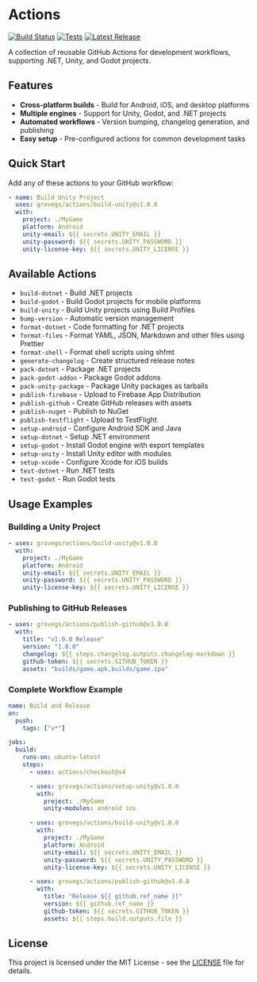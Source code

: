 # Actions

[![Build Status](https://github.com/grovegs/actions/actions/workflows/release.yml/badge.svg)](https://github.com/grovegs/actions/actions/workflows/release.yml)
[![Tests](https://github.com/grovegs/actions/actions/workflows/tests.yml/badge.svg)](https://github.com/grovegs/actions/actions/workflows/tests.yml)
[![Latest Release](https://img.shields.io/github/v/release/grovegs/actions)](https://github.com/grovegs/actions/releases/latest)

A collection of reusable GitHub Actions for development workflows, supporting .NET, Unity, and Godot projects.

## Features

- **Cross-platform builds** - Build for Android, iOS, and desktop platforms
- **Multiple engines** - Support for Unity, Godot, and .NET projects
- **Automated workflows** - Version bumping, changelog generation, and publishing
- **Easy setup** - Pre-configured actions for common development tasks

## Quick Start

Add any of these actions to your GitHub workflow:

```yaml
- name: Build Unity Project
  uses: grovegs/actions/build-unity@v1.0.0
  with:
    project: ./MyGame
    platform: Android
    unity-email: ${{ secrets.UNITY_EMAIL }}
    unity-password: ${{ secrets.UNITY_PASSWORD }}
    unity-license-key: ${{ secrets.UNITY_LICENSE }}
```

## Available Actions

- `build-dotnet` - Build .NET projects
- `build-godot` - Build Godot projects for mobile platforms
- `build-unity` - Build Unity projects using Build Profiles
- `bump-version` - Automatic version management
- `format-dotnet` - Code formatting for .NET projects
- `format-files` - Format YAML, JSON, Markdown and other files using Prettier
- `format-shell` - Format shell scripts using shfmt
- `generate-changelog` - Create structured release notes
- `pack-dotnet` - Package .NET projects
- `pack-godot-addon` - Package Godot addons
- `pack-unity-package` - Package Unity packages as tarballs
- `publish-firebase` - Upload to Firebase App Distribution
- `publish-github` - Create GitHub releases with assets
- `publish-nuget` - Publish to NuGet
- `publish-testflight` - Upload to TestFlight
- `setup-android` - Configure Android SDK and Java
- `setup-dotnet` - Setup .NET environment
- `setup-godot` - Install Godot engine with export templates
- `setup-unity` - Install Unity editor with modules
- `setup-xcode` - Configure Xcode for iOS builds
- `test-dotnet` - Run .NET tests
- `test-godot` - Run Godot tests

## Usage Examples

### Building a Unity Project

```yaml
- uses: grovegs/actions/build-unity@v1.0.0
  with:
    project: ./MyGame
    platform: Android
    unity-email: ${{ secrets.UNITY_EMAIL }}
    unity-password: ${{ secrets.UNITY_PASSWORD }}
    unity-license-key: ${{ secrets.UNITY_LICENSE }}
```

### Publishing to GitHub Releases

```yaml
- uses: grovegs/actions/publish-github@v1.0.0
  with:
    title: "v1.0.0 Release"
    version: "1.0.0"
    changelog: ${{ steps.changelog.outputs.changelog-markdown }}
    github-token: ${{ secrets.GITHUB_TOKEN }}
    assets: "builds/game.apk,builds/game.ipa"
```

### Complete Workflow Example

```yaml
name: Build and Release
on:
  push:
    tags: ["v*"]

jobs:
  build:
    runs-on: ubuntu-latest
    steps:
      - uses: actions/checkout@v4

      - uses: grovegs/actions/setup-unity@v1.0.0
        with:
          project: ./MyGame
          unity-modules: android ios

      - uses: grovegs/actions/build-unity@v1.0.0
        with:
          project: ./MyGame
          platform: Android
          unity-email: ${{ secrets.UNITY_EMAIL }}
          unity-password: ${{ secrets.UNITY_PASSWORD }}
          unity-license-key: ${{ secrets.UNITY_LICENSE }}

      - uses: grovegs/actions/publish-github@v1.0.0
        with:
          title: "Release ${{ github.ref_name }}"
          version: ${{ github.ref_name }}
          github-token: ${{ secrets.GITHUB_TOKEN }}
          assets: ${{ steps.build.outputs.file }}
```

## License

This project is licensed under the MIT License - see the [LICENSE](LICENSE) file for details.
